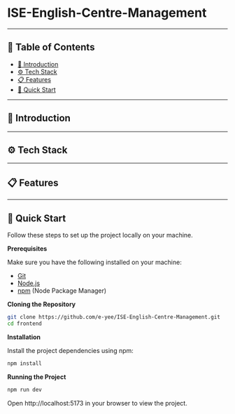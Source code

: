 # <!-- Hammer Grammar icon --> ISE-English-Centre-Management <!-- omit in toc -->

---

## 📁 Table of Contents <!-- omit in toc -->

- [🧍 Introduction](#-introduction)
- [⚙️ Tech Stack](#️-tech-stack)
- [📋 Features](#-features)
- [🚀 Quick Start](#-quick-start)

---

## 🧍 Introduction

---

## ⚙️ Tech Stack

---

## 📋 Features

---

## 🚀 Quick Start
Follow these steps to set up the project locally on your machine.

**Prerequisites**

Make sure you have the following installed on your machine:

- [Git](https://git-scm.com/)
- [Node.js](https://nodejs.org/en)
- [npm](https://www.npmjs.com/) (Node Package Manager)

**Cloning the Repository**

```bash
git clone https://github.com/e-yee/ISE-English-Centre-Management.git
cd frontend
```

**Installation**

Install the project dependencies using npm:

```bash
npm install
```

**Running the Project**

```bash
npm run dev
```

Open http://localhost:5173 in your browser to view the project.